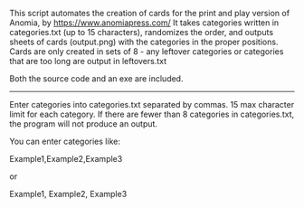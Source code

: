 This script automates the creation of cards for the print and play version of Anomia, by https://www.anomiapress.com/
It takes categories written in categories.txt (up to 15 characters), randomizes the order, and outputs sheets of cards (output.png) with the categories in the proper positions. Cards are only created in sets of 8 - any leftover categories or categories that are too long are output in leftovers.txt

Both the source code and an exe are included.

------------------------------------------------

Enter categories into categories.txt separated by commas.
15 max character limit for each category.
If there are fewer than 8 categories in categories.txt, the program will not produce an output.

You can enter categories like:

Example1,Example2,Example3

or

Example1,
Example2,
Example3 

